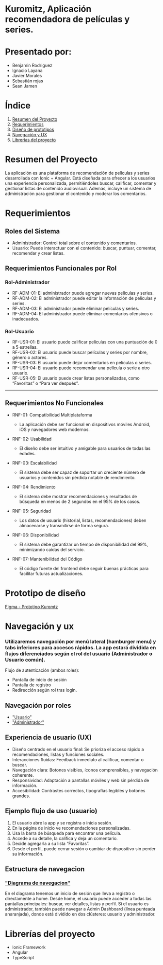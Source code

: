 ﻿# Kuromitz, Aplicación recomendadora de películas y series.
# Presentado por:
* Benjamin Rodriguez
* Ignacio Layana
* Javier Morales
* Sebastián rojas
* Sean Jamen


#  Índice
1. [Resumen del Proyecto](#resumen-del-proyecto)
2. [Requerimientos](#requerimientos)
3. [Diseño de prototipos](#prototipo-de-diseño)
4. [Navegación y UX](#navegación-y-ux)
5. [Librerías del proyecto](#librerías-del-proyecto)  

# Resumen del Proyecto

La aplicación es una plataforma de recomendación de películas y series desarrollada con Ionic + Angular. Está diseñada para ofrecer a los usuarios una experiencia personalizada, permitiéndoles buscar, calificar, comentar y gestionar listas de contenido audiovisual. Además, incluye un sistema de administración para gestionar el contenido y moderar los comentarios.


# Requerimientos


## Roles del Sistema  


- Administrador: Control total sobre el contenido y comentarios.  
- Usuario: Puede interactuar con el contenido: buscar, puntuar, comentar, recomendar y crear listas.


## Requerimientos Funcionales por Rol


### Rol-Administrador


- RF-ADM-01: El administrador puede agregar nuevas películas y series.  
- RF-ADM-02: El administrador puede editar la información de películas y series.  
- RF-ADM-03: El administrador puede eliminar películas y series.  
- RF-ADM-04: El administrador puede eliminar comentarios ofensivos o inadecuados.


### Rol-Usuario


- RF-USR-01: El usuario puede calificar películas con una puntuación de 0 a 5 estrellas.  
- RF-USR-02: El usuario puede buscar películas y series por nombre, género o actores.  
- RF-USR-03: El usuario puede dejar comentarios en películas o series.  
- RF-USR-04: El usuario puede recomendar una película o serie a otro usuario.  
- RF-USR-05: El usuario puede crear listas personalizadas, como “Favoritas” o “Para ver después”.


---


## Requerimientos No Funcionales


- RNF-01: Compatibilidad Multiplataforma  
  - La aplicación debe ser funcional en dispositivos móviles Android, iOS y navegadores web modernos.


- RNF-02: Usabilidad  
  - El diseño debe ser intuitivo y amigable para usuarios de todas las edades.


- RNF-03: Escalabilidad  
  - El sistema debe ser capaz de soportar un creciente número de usuarios y contenidos sin pérdida notable de rendimiento.


- RNF-04: Rendimiento  
  - El sistema debe mostrar recomendaciones y resultados de búsqueda en menos de 2 segundos en el 95% de los casos.


- RNF-05: Seguridad
  - Los datos de usuario (historial, listas, recomendaciones) deben almacenarse y transmitirse de forma segura.


- RNF-06: Disponibilidad  
  - El sistema debe garantizar un tiempo de disponibilidad del 99%, minimizando caídas del servicio.


- RNF-07: Mantenibilidad del Código  
  - El código fuente del frontend debe seguir buenas prácticas para facilitar futuras actualizaciones.


# Prototipo de diseño

[Figma - Prototipo Kuromtz](https://www.figma.com/design/y2yN6VCd7flSzcSV7a1zcA/Dise%C3%B1oPrototipo?node-id=72-2484&t=s6PICz4Nu0cg8Hgo-1)


# Navegación y ux
### Utilizaremos navegación por menú lateral (hamburger menu) y tabs inferiores para accesos rápidos. La app estará dividida en flujos diferenciados según el rol del usuario (Administrador o Usuario común).


Flujo de autenticación (ambos roles):
* Pantalla de inicio de sesión
* Pantalla de registro
* Redirección según rol tras login.

## Navegación por roles
* ["Usuario"](https://github.com/Jembaminyeye/Kuromitz2/blob/master/otros/Navegación%20para%20usuarios.png)
* ["Administrador"](https://github.com/Jembaminyeye/Kuromitz2/blob/master/otros/Navegación%20para%20administradores.png)
  
## Experiencia de usuario (UX)
* Diseño centrado en el usuario final: Se prioriza el acceso rápido a recomendaciones, listas y funciones sociales.
* Interacciones fluidas: Feedback inmediato al calificar, comentar o buscar.
* Navegación clara: Botones visibles, íconos comprensibles, y navegación coherente.
* Responsividad: Adaptación a pantallas móviles y web sin pérdida de información.
* Accesibilidad: Contrastes correctos, tipografías legibles y botones grandes.

## Ejemplo flujo de uso (usuario)
1. El usuario abre la app y se registra o inicia sesión.
2. En la página de inicio ve recomendaciones personalizadas.
3. Usa la barra de búsqueda para encontrar una película.
4. Accede a su detalle, la califica y deja un comentario.
5. Decide agregarla a su lista “Favoritas”.
6. Desde el perfil, puede cerrar sesión o cambiar de dispositivo sin perder su información.

## Estructura de navegacion
### ["Diagrama de navegacion"](https://github.com/Jembaminyeye/Kuromitz2/blob/master/otros/Diagrama%20estructura%20navegación.png)   
En el diagrama tenemos un inicio de sesión que lleva a registro o directamente a home. Desde home, el usuario puede acceder a todas las pantallas principales: buscar, ver detalles, listas y perfil. Si el usuario es administrador, también puede navegar a Admin Dashboard (línea punteada anaranjada), donde está dividido en dos clústeres: usuario y administrador.

# Librerías del proyecto
* Ionic Framework
* Angular
* TypeScript


